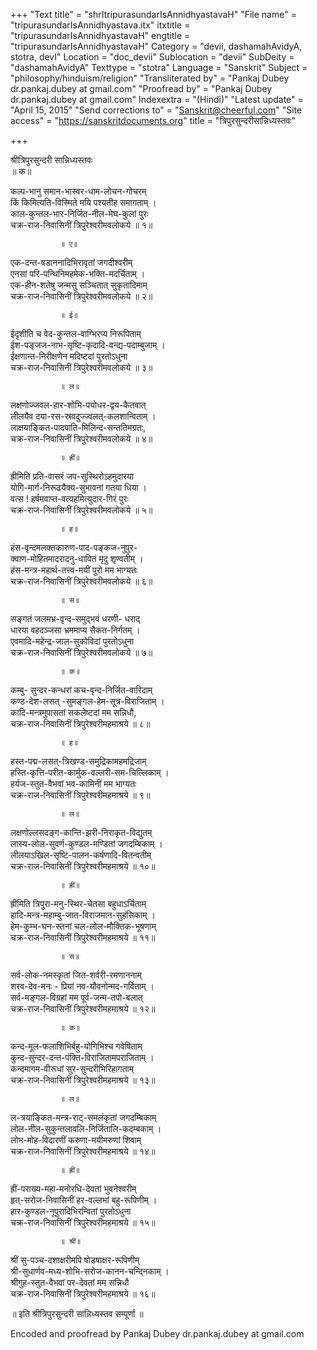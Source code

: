 +++
"Text title" = "shrItripurasundarIsAnnidhyastavaH"
"File name" = "tripurasundarIsAnnidhyastava.itx"
itxtitle = "tripurasundarIsAnnidhyastavaH"
engtitle = "tripurasundarIsAnnidhyastavaH"
Category = "devii, dashamahAvidyA, stotra, devI"
Location = "doc_devii"
Sublocation = "devii"
SubDeity = "dashamahAvidyA"
Texttype = "stotra"
Language = "Sanskrit"
Subject = "philosophy/hinduism/religion"
"Transliterated by" = "Pankaj Dubey dr.pankaj.dubey at gmail.com"
"Proofread by" = "Pankaj Dubey dr.pankaj.dubey at gmail.com"
Indexextra = "(Hindi)"
"Latest update" = "April 15, 2015"
"Send corrections to" = "Sanskrit@cheerful.com"
"Site access" = "https://sanskritdocuments.org"
title = "त्रिपुरसुन्दरीसान्निध्यस्तवः"

+++
  
 श्रीत्रिपुरसुन्दरी सान्निध्यस्तवः   
               ॥ क॥  
  
कल्प-भानु समान-भास्वर-धाम-लोचन-गोचरम्  
        किं किमित्यति-विस्मिते मयि पश्यतीह समागताम् ।  
काल-कुन्तल-भार-निर्जित-नील-मेघ-कुलां पुरः  
        चक्र-राज-निवासिनीं त्रिपुरेश्वरीमवलोकये ॥ १॥  
  
               ॥ ए॥  
  
एक-दन्त-षडाननादिभिरावृतां जगदीश्वरीम्  
        एनसां परि-पन्थिनिमहमेक-भक्ति-मदर्चिताम् ।  
एक-हीन-शतेषु जन्मसु सञ्चितात् सुकृतादिमाम्  
        चक्र-राज-निवासिनीं त्रिपुरेश्वरीमवलोकये ॥ २॥  
  
               ॥ ई॥  
  
ईदृशीति च वेद-कुन्तल-वाग्भिरप्य निरूपिताम्  
        ईश-पङ्जज-नाभ-सृष्टि-कृदादि-वन्द्य-पदाम्बुजाम् ।  
ईक्षणान्त-निरीक्षणेन मदिष्टदां पुरतोऽधुना  
        चक्र-राज-निवासिनीं त्रिपुरेश्वरीमवलोकये ॥ ३॥  
  
               ॥ ल॥  
  
लक्षणोज्जवल-हार-शोभि-पयोधर-द्वय-कैतवात्  
        लीलयैव दया-रस-स्रवदुज्ज्वलत्-कलशान्विताम् ।  
लाक्षयाङ्कित-पादपाति-मिलिन्द-सन्ततिमग्रतः,  
        चक्र-राज-निवासिनीं त्रिपुरेश्वरीमवलोकये ॥ ४॥  
  
               ॥ ह्रीं॥  
  
ह्रीमिति प्रति-वासरं जप-सुस्थिरोऽहमुदारया  
        योगि-मार्ग-निरूढयैक्य-सुभावनां गतया धिया ।  
वत्स ! हर्षमवाप्त-वत्यहमित्युदार-गिरं पुरः  
        चक्र-राज-निवासिनीं त्रिपुरेश्वरीमवलोकये  ॥ ५॥  
  
               ॥ ह॥  
  
हंस-वृन्दमलक्तकारुण-पाद-पङ्कज-नुपुर-  
        क्वाण-मोहितमादरादनु-धावितं मृदु शृण्वतीम् ।  
हंस-मन्त्र-महार्थ-तत्त्व-मयीं पुरो मम भाग्यतः  
        चक्र-राज-निवासिनीं त्रिपुरेश्वरीमवलोकये  ॥ ६॥  
  
               ॥ स॥  
  
सङ्गतं जलमभ्र-वृन्द-समुद्भवं धरणी- धराद्  
        धारया वहदञ्जसा भ्रममाप्य सैकत-निर्गतम् ।  
एवमादि-महेन्द्र-जाल-सुकोविदां पुरतोऽधुना  
        चक्र-राज-निवासिनीं त्रिपुरेश्वरीमवलोकये  ॥ ७॥  
  
               ॥ क॥  
  
कम्बु- सुन्दर-कन्धरां कच-वृन्द-निर्जित-वारिदाम्  
        कण्ठ-देश-लसत् -सुमङ्गल-हेम-सूत्र-विराजिताम् ।  
कादि-मन्त्रमुपासतां सकलेष्टदां मम सन्निधौ,  
        चक्र-राज-निवासिनीं त्रिपुरेश्वरीमहमाश्रये ॥ ८॥  
  
               ॥ ह॥  
  
हस्त-पद्म-लसत्-त्रिखण्ड-समुद्रिकामहमद्रिजाम्  
        हस्ति-कृत्ति-परीत-कार्मुक-वल्लरी-सम-चिल्लिकाम् ।  
हर्यज-स्तुत-वैभवां भव-कामिनीं मम भाग्यतः  
        चक्र-राज-निवासिनीं त्रिपुरेश्वरीमहमाश्रये  ॥ ९॥  
  
               ॥ ल॥  
  
लक्षणोल्लसदङ्ग-कान्ति-झरी-निराकृत-विद्युतम्  
        लास्य-लोल-सुवर्ण-कुण्डल-मण्डितां जगदम्बिकाम् ।  
लीलयाऽखिल-सृष्टि-पालन-कर्षणादि-वितन्वतीम्  
        चक्र-राज-निवासिनीं त्रिपुरेश्वरीमहमाश्रये ॥ १०॥  
  
               ॥ ह्रीं॥  
  
ह्रींमिति त्रिपुरा-मनु-स्थिर-चेतसा बहुधाऽर्चिताम्  
        हादि-मन्त्र-महाम्बु-जात-विराजमान-सुहंसिकाम् ।  
हेम-कुम्भ-घन-स्तनां चल-लोल-मौक्तिक-भूषणाम्  
        चक्र-राज-निवासिनीं त्रिपुरेश्वरीमहमाश्रये  ॥ ११॥  
  
               ॥ स॥  
  
सर्व-लोक-नमस्कृतां जित-शर्वरी-रमणाननाम्  
        शरव-देव-मनः - प्रियां नव-यौवनोन्मद-गर्विताम् ।  
सर्व-मङ्गल-विग्रहां मम पूर्व-जन्म-तपो-बलात्  
        चक्र-राज-निवासिनीं त्रिपुरेश्वरीमहमाश्रये ॥ १२॥  
  
               ॥ क॥  
  
कन्द-मूल-फलाशिभिर्बहु-योगिभिश्च गवेषिताम्  
        कुन्द-सुन्दर-दन्त-पंक्ति-विराजितामपराजिताम् ।  
कन्दमागम-वीरूधां सुर-सुन्दरीभिरिहागताम्  
        चक्र-राज-निवासिनीं त्रिपुरेश्वरीमहमाश्रये  ॥ १३॥  
  
               ॥ ल॥  
  
ल-त्रयाङ्कित-मन्त्र-राट्-समलंकृतां जगदम्बिकाम्  
        लोल-नील-सुकुन्तलावलि-निर्जितालि-कदम्बकाम् ।  
लोभ-मोह-विदारणीं करुणा-मयीमरुणां शिवाम्  
        चक्र-राज-निवासिनीं त्रिपुरेश्वरीमहमाश्रये ॥ १४॥  
  
               ॥ ह्रीं॥  
  
ह्रीं-पराख्य-महा-मनोरधि-देवतां भुवनेश्वरीम्  
        हृत्-सरोज-निवासिनीं हर-वल्लभां बहु-रूपिणीम् ।  
हार-कुण्डल-नूपुरादिभिरन्वितां पुरतोऽधुना  
        चक्र-राज-निवासिनीं त्रिपुरेश्वरीमहमाश्रये  ॥ १५॥  
  
               ॥ श्रीं॥  
  
श्रीं सु-पञ्च-दशाक्षरीमपि षोडषाक्षर-रूपिणीम्  
        श्री-सुधार्णव-मध्य-शोभि-सरोज-कानन-चन्द्निकाम् ।  
श्रीगुह-स्तुत-वैभवां पर-देवतां मम सन्निधौ  
        चक्र-राज-निवासिनीं त्रिपुरेश्वरीमहमाश्रये  ॥ १६॥  
  
॥ इति श्रीत्रिपुरसुन्दरी सान्निध्यस्तव सम्पूर्णा ॥  
  
  
Encoded and proofread by Pankaj Dubey dr.pankaj.dubey at gmail.com  
  
